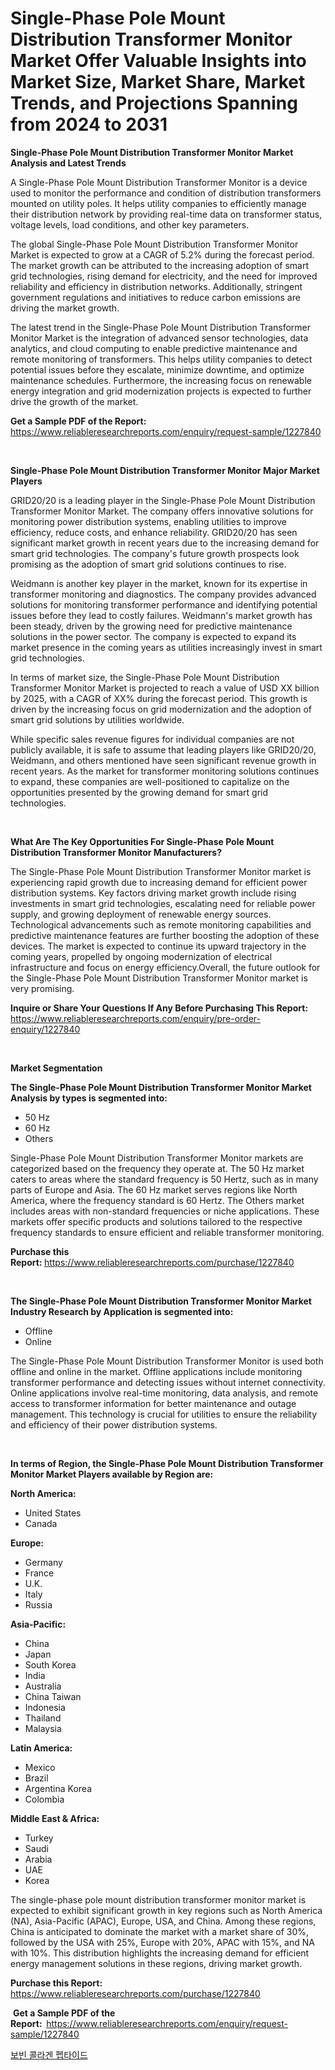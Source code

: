 <p><h1>Single-Phase Pole Mount Distribution Transformer Monitor Market Offer Valuable Insights into Market Size, Market Share, Market Trends, and Projections Spanning from 2024 to 2031</h1></p><p><strong>Single-Phase Pole Mount Distribution Transformer Monitor Market Analysis and Latest Trends</strong></p>
<p><p>A Single-Phase Pole Mount Distribution Transformer Monitor is a device used to monitor the performance and condition of distribution transformers mounted on utility poles. It helps utility companies to efficiently manage their distribution network by providing real-time data on transformer status, voltage levels, load conditions, and other key parameters.</p><p>The global Single-Phase Pole Mount Distribution Transformer Monitor Market is expected to grow at a CAGR of 5.2% during the forecast period. The market growth can be attributed to the increasing adoption of smart grid technologies, rising demand for electricity, and the need for improved reliability and efficiency in distribution networks. Additionally, stringent government regulations and initiatives to reduce carbon emissions are driving the market growth.</p><p>The latest trend in the Single-Phase Pole Mount Distribution Transformer Monitor Market is the integration of advanced sensor technologies, data analytics, and cloud computing to enable predictive maintenance and remote monitoring of transformers. This helps utility companies to detect potential issues before they escalate, minimize downtime, and optimize maintenance schedules. Furthermore, the increasing focus on renewable energy integration and grid modernization projects is expected to further drive the growth of the market.</p></p>
<p><strong>Get a Sample PDF of the Report:&nbsp;</strong> <a href="https://www.reliableresearchreports.com/enquiry/request-sample/1227840">https://www.reliableresearchreports.com/enquiry/request-sample/1227840</a></p>
<p>&nbsp;</p>
<p><strong>Single-Phase Pole Mount Distribution Transformer Monitor Major Market Players</strong></p>
<p><p>GRID20/20 is a leading player in the Single-Phase Pole Mount Distribution Transformer Monitor Market. The company offers innovative solutions for monitoring power distribution systems, enabling utilities to improve efficiency, reduce costs, and enhance reliability. GRID20/20 has seen significant market growth in recent years due to the increasing demand for smart grid technologies. The company's future growth prospects look promising as the adoption of smart grid solutions continues to rise.</p><p>Weidmann is another key player in the market, known for its expertise in transformer monitoring and diagnostics. The company provides advanced solutions for monitoring transformer performance and identifying potential issues before they lead to costly failures. Weidmann's market growth has been steady, driven by the growing need for predictive maintenance solutions in the power sector. The company is expected to expand its market presence in the coming years as utilities increasingly invest in smart grid technologies.</p><p>In terms of market size, the Single-Phase Pole Mount Distribution Transformer Monitor Market is projected to reach a value of USD XX billion by 2025, with a CAGR of XX% during the forecast period. This growth is driven by the increasing focus on grid modernization and the adoption of smart grid solutions by utilities worldwide.</p><p>While specific sales revenue figures for individual companies are not publicly available, it is safe to assume that leading players like GRID20/20, Weidmann, and others mentioned have seen significant revenue growth in recent years. As the market for transformer monitoring solutions continues to expand, these companies are well-positioned to capitalize on the opportunities presented by the growing demand for smart grid technologies.</p></p>
<p>&nbsp;</p>
<p><strong>What Are The Key Opportunities For Single-Phase Pole Mount Distribution Transformer Monitor Manufacturers?</strong></p>
<p><p>The Single-Phase Pole Mount Distribution Transformer Monitor market is experiencing rapid growth due to increasing demand for efficient power distribution systems. Key factors driving market growth include rising investments in smart grid technologies, escalating need for reliable power supply, and growing deployment of renewable energy sources. Technological advancements such as remote monitoring capabilities and predictive maintenance features are further boosting the adoption of these devices. The market is expected to continue its upward trajectory in the coming years, propelled by ongoing modernization of electrical infrastructure and focus on energy efficiency.Overall, the future outlook for the Single-Phase Pole Mount Distribution Transformer Monitor market is very promising.</p></p>
<p><strong>Inquire or Share Your Questions If Any Before Purchasing This Report:</strong> <a href="https://www.reliableresearchreports.com/enquiry/pre-order-enquiry/1227840">https://www.reliableresearchreports.com/enquiry/pre-order-enquiry/1227840</a></p>
<p>&nbsp;</p>
<p><strong>Market Segmentation</strong></p>
<p><strong>The Single-Phase Pole Mount Distribution Transformer Monitor Market Analysis by types is segmented into:</strong></p>
<p><ul><li>50 Hz</li><li>60 Hz</li><li>Others</li></ul></p>
<p><p>Single-Phase Pole Mount Distribution Transformer Monitor markets are categorized based on the frequency they operate at. The 50 Hz market caters to areas where the standard frequency is 50 Hertz, such as in many parts of Europe and Asia. The 60 Hz market serves regions like North America, where the frequency standard is 60 Hertz. The Others market includes areas with non-standard frequencies or niche applications. These markets offer specific products and solutions tailored to the respective frequency standards to ensure efficient and reliable transformer monitoring.</p></p>
<p><strong>Purchase this Report:&nbsp;</strong><a href="https://www.reliableresearchreports.com/purchase/1227840">https://www.reliableresearchreports.com/purchase/1227840</a></p>
<p>&nbsp;</p>
<p><strong>The Single-Phase Pole Mount Distribution Transformer Monitor Market Industry Research by Application is segmented into:</strong></p>
<p><ul><li>Offline</li><li>Online</li></ul></p>
<p><p>The Single-Phase Pole Mount Distribution Transformer Monitor is used both offline and online in the market. Offline applications include monitoring transformer performance and detecting issues without internet connectivity. Online applications involve real-time monitoring, data analysis, and remote access to transformer information for better maintenance and outage management. This technology is crucial for utilities to ensure the reliability and efficiency of their power distribution systems.</p></p>
<p>&nbsp;</p>
<p><strong>In terms of Region, the Single-Phase Pole Mount Distribution Transformer Monitor Market Players available by Region are:</strong></p>
<p>
    <p> <strong> North America: </strong>
        <ul>
            <li>United States</li>
            <li>Canada</li>
        </ul>
        </p> 
    <p> <strong> Europe: </strong>
        <ul>
            <li>Germany</li>
            <li>France</li>
            <li>U.K.</li>
            <li>Italy</li>
            <li>Russia</li>
        </ul>
        </p> 
    <p> <strong> Asia-Pacific: </strong>
        <ul>
            <li>China</li>
            <li>Japan</li>
            <li>South Korea</li>
            <li>India</li>
            <li>Australia</li>
            <li>China Taiwan</li>
            <li>Indonesia</li>
            <li>Thailand</li>
            <li>Malaysia</li>
        </ul>
        </p> 
    <p> <strong> Latin America: </strong>
        <ul>
            <li>Mexico</li>
            <li>Brazil</li>
            <li>Argentina Korea</li>
            <li>Colombia</li>
        </ul>
        </p> 
    <p> <strong> Middle East & Africa: </strong>
        <ul>
            <li>Turkey</li>
            <li>Saudi</li>
            <li>Arabia</li>
            <li>UAE</li>
            <li>Korea</li>
        </ul>
    </p>
    </p>
<p><p>The single-phase pole mount distribution transformer monitor market is expected to exhibit significant growth in key regions such as North America (NA), Asia-Pacific (APAC), Europe, USA, and China. Among these regions, China is anticipated to dominate the market with a market share of 30%, followed by the USA with 25%, Europe with 20%, APAC with 15%, and NA with 10%. This distribution highlights the increasing demand for efficient energy management solutions in these regions, driving market growth.</p></p>
<p><strong>Purchase this Report: </strong><a href="https://www.reliableresearchreports.com/purchase/1227840">https://www.reliableresearchreports.com/purchase/1227840</a></p>
<p>&nbsp;<strong>Get a Sample PDF of the Report:&nbsp;&nbsp;</strong><a href="https://www.reliableresearchreports.com/enquiry/request-sample/1227840">https://www.reliableresearchreports.com/enquiry/request-sample/1227840</a></p>
<p><strong></strong></p>
<p><p><a href="https://medium.com/@prestoniegand56562023/%EC%86%8C%EA%B3%A0%EA%B8%B0-%EC%BD%9C%EB%9D%BC%EA%B2%90-%ED%8E%A9%ED%83%80%EC%9D%B4%EB%93%9C-%EC%8B%9C%EC%9E%A5-%EA%B7%9C%EB%AA%A8-cagr-%EC%B6%94%EC%84%B8-2024-2030-cfd2b78d09fd">보빈 콜라겐 펩타이드</a></p></p>